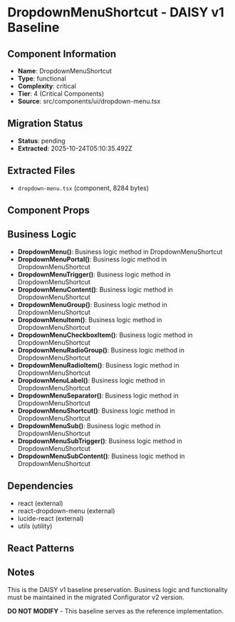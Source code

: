 # DropdownMenuShortcut - DAISY v1 Baseline

## Component Information

- **Name**: DropdownMenuShortcut
- **Type**: functional
- **Complexity**: critical
- **Tier**: 4 (Critical Components)
- **Source**: src/components/ui/dropdown-menu.tsx

## Migration Status

- **Status**: pending
- **Extracted**: 2025-10-24T05:10:35.492Z

## Extracted Files

- `dropdown-menu.tsx` (component, 8284 bytes)

## Component Props



## Business Logic

- **DropdownMenu()**: Business logic method in DropdownMenuShortcut
- **DropdownMenuPortal()**: Business logic method in DropdownMenuShortcut
- **DropdownMenuTrigger()**: Business logic method in DropdownMenuShortcut
- **DropdownMenuContent()**: Business logic method in DropdownMenuShortcut
- **DropdownMenuGroup()**: Business logic method in DropdownMenuShortcut
- **DropdownMenuItem()**: Business logic method in DropdownMenuShortcut
- **DropdownMenuCheckboxItem()**: Business logic method in DropdownMenuShortcut
- **DropdownMenuRadioGroup()**: Business logic method in DropdownMenuShortcut
- **DropdownMenuRadioItem()**: Business logic method in DropdownMenuShortcut
- **DropdownMenuLabel()**: Business logic method in DropdownMenuShortcut
- **DropdownMenuSeparator()**: Business logic method in DropdownMenuShortcut
- **DropdownMenuShortcut()**: Business logic method in DropdownMenuShortcut
- **DropdownMenuSub()**: Business logic method in DropdownMenuShortcut
- **DropdownMenuSubTrigger()**: Business logic method in DropdownMenuShortcut
- **DropdownMenuSubContent()**: Business logic method in DropdownMenuShortcut

## Dependencies

- react (external)
- react-dropdown-menu (external)
- lucide-react (external)
- utils (utility)

## React Patterns



## Notes

This is the DAISY v1 baseline preservation. Business logic and functionality
must be maintained in the migrated Configurator v2 version.

**DO NOT MODIFY** - This baseline serves as the reference implementation.

